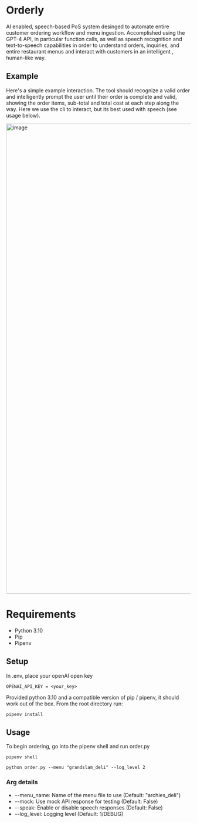 # Orderly 

AI enabled, speech-based PoS system desinged to automate entire customer ordering workflow and menu ingestion. 
Accomplished using the GPT-4 API, in particular function calls, as well as speech recognition and text-to-speech capabilities 
in order to understand orders, inquiries, and entire restaurant menus and interact with customers in an intelligent
, human-like way.

## Example 

Here's a simple example interaction. The tool should recognize a valid order and intelligently prompt the 
user until their order is complete and valid, showing the order items, sub-total and total cost at each 
step along the way. Here we use the cli to interact, but its best used with speech (see usage below).

<img width="1279" alt="image" src="https://github.com/Will-Murphy/orderly/assets/43630470/241f1404-6cdb-4cc1-beb1-510b94a77093">

# Requirements
- Python 3.10
- Pip
- Pipenv

## Setup

In .env, place your openAI open key

```
OPENAI_API_KEY = <your_key>
```

Provided python 3.10 and a compatible version of pip / pipenv, it should work out of the box. From the
root directory run:

```
pipenv install
```

## Usage

To begin ordering, go into the pipenv shell and run order.py

```
pipenv shell

python order.py --menu "grandslam_deli" --log_level 2
```

### Arg details
- --menu_name: Name of the menu file to use (Default: "archies_deli")
- --mock: Use mock API response for testing (Default: False)
- --speak: Enable or disable speech responses (Default: False)
- --log_level: Logging level (Default: 1/DEBUG)

